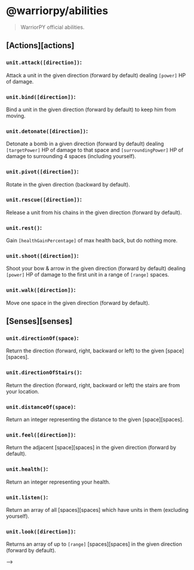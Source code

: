 # @warriorpy/abilities

> WarriorPY official abilities.

## [Actions][actions]

### `unit.attack([direction])`:

Attack a unit in the given direction (forward by default) dealing `[power]` HP
of damage.

### `unit.bind([direction])`:

Bind a unit in the given direction (forward by default) to keep him from moving.

### `unit.detonate([direction])`:

Detonate a bomb in a given direction (forward by default) dealing
`[targetPower]` HP of damage to that space and `[surroundingPower]` HP of damage
to surrounding 4 spaces (including yourself).

### `unit.pivot([direction])`:

Rotate in the given direction (backward by default).

### `unit.rescue([direction])`:

Release a unit from his chains in the given direction (forward by default).

### `unit.rest()`:

Gain `[healthGainPercentage]` of max health back, but do nothing more.

### `unit.shoot([direction])`:

Shoot your bow & arrow in the given direction (forward by default) dealing
`[power]` HP of damage to the first unit in a range of `[range]` spaces.

### `unit.walk([direction])`:

Move one space in the given direction (forward by default).

## [Senses][senses]

### `unit.directionOf(space)`:

Return the direction (forward, right, backward or left) to the given
[space][spaces].

### `unit.directionOfStairs()`:

Return the direction (forward, right, backward or left) the stairs are from your
location.

### `unit.distanceOf(space)`:

Return an integer representing the distance to the given [space][spaces].

### `unit.feel([direction])`:

Return the adjacent [space][spaces] in the given direction (forward by default).

### `unit.health()`:

Return an integer representing your health.

### `unit.listen()`:

Return an array of all [spaces][spaces] which have units in them (excluding
yourself).

### `unit.look([direction])`:

Returns an array of up to `[range]` [spaces][spaces] in the given direction
(forward by default).

<!-- [actions]: https://warrior.js.org/docs/abilities#actions
[senses]: https://warrior.js.org/docs/abilities#senses
[spaces]: https://warrior.js.org/docs/spaces -->

<!-- ### `unit.think(thought)`:

Think about your options before choosing an action.

<!-- [actions]: https://warrior.js.org/docs/abilities#actions
[senses]: https://warrior.js.org/docs/abilities#senses
[spaces]: https://warrior.js.org/docs/spaces --> -->
